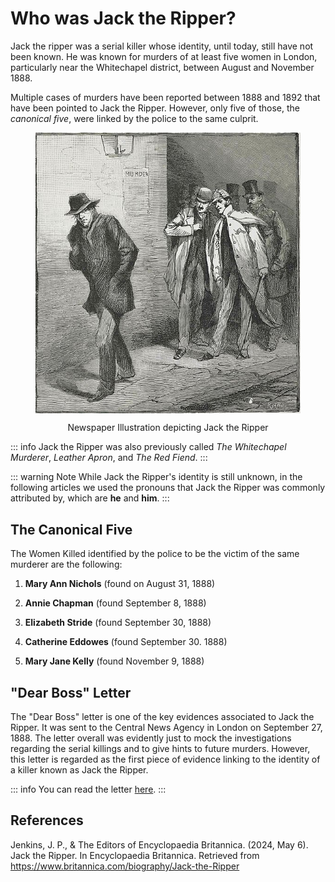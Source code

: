 # Who was Jack the Ripper?

Jack the ripper was a serial killer whose identity, until today, still have not been known. He was known for murders of at least five women in London, particularly near the Whitechapel district, between August and November 1888.

Multiple cases of murders have been reported between 1888 and 1892 that have been pointed to Jack the Ripper. However, only five of those, the _canonical five_, were linked by the police to the same culprit.

<figure>
<p align="center">
<img align="center" src="../images/jack-the-ripper/JacktheRipper1888.jpg" alt="JNewspaper Illustration depicting Jack the Ripper"/>
</p>
<figcaption align="center">Newspaper Illustration depicting Jack the Ripper</figcaption>
</figure>

::: info
Jack the Ripper was also previously called _The Whitechapel Murderer_, _Leather Apron_, and _The Red Fiend_.
:::

::: warning Note
While Jack the Ripper's identity is still unknown, in the following articles we used the pronouns that Jack the Ripper was commonly attributed by, which are **he** and **him**.
:::

## The Canonical Five

The Women Killed identified by the police to be the victim of the same murderer are the following:

1. **Mary Ann Nichols**
   (found on August 31, 1888)

2. **Annie Chapman**
   (found September 8, 1888)

3. **Elizabeth Stride**
   (found September 30, 1888)

4. **Catherine Eddowes**
   (found September 30. 1888)

5. **Mary Jane Kelly**
   (found November 9, 1888)

## "Dear Boss" Letter

The "Dear Boss" letter is one of the key evidences associated to Jack the Ripper. It was sent to the Central News Agency in London on September 27, 1888. The letter overall was evidently just to mock the investigations regarding the serial killings and to give hints to future murders. However, this letter is regarded as the first piece of evidence linking to the identity of a killer known as Jack the Ripper.

::: info
You can read the letter [here](https://umsi580.lsait.lsa.umich.edu/s/stand_up_be_counted/item/1105).
:::

## References

Jenkins, J. P., & The Editors of Encyclopaedia Britannica. (2024, May 6). Jack the Ripper. In Encyclopaedia Britannica. Retrieved from https://www.britannica.com/biography/Jack-the-Ripper
